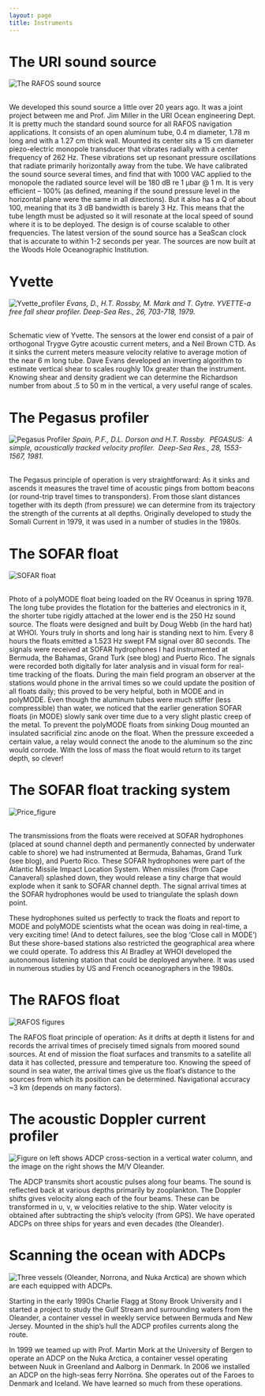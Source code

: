 ```yaml
---
layout: page
title: Instruments
---
```


# The URI sound source
![The RAFOS sound source](/assets/SourceDrawing.png)
<p><br>We developed this sound source a little over 20 years ago. It was a joint project between me and Prof. Jim Miller in the URI Ocean engineering Dept. It is pretty much the standard sound source for all RAFOS navigation applications. It consists of an open aluminum tube, 0.4 m diameter, 1.78 m long and with a 1.27 cm thick wall. Mounted its center sits a 15 cm diameter piezo-electric monopole transducer that vibrates radially with a center frequency of 262 Hz. These vibrations set up resonant pressure oscillations that radiate primarily horizontally away from the tube. We have calibrated the sound source several times, and find that with 1000 VAC applied to the monopole the radiated source level will be 180 dB re 1 μbar @ 1 m. It is very efficient – 100% (as defined, meaning if the sound pressure level in the horizontal plane were the same in all directions). But it also has a Q of about 100, meaning that its 3 dB bandwidth is barely 3 Hz. This means that the tube length must be adjusted so it will resonate at the local speed of sound where it is to be deployed. The design is of course scalable to other frequencies. The latest version of the sound source has a SeaScan clock that is accurate to within 1-2 seconds per year. The sources are now built at the Woods Hole Oceanographic Institution.</p>

# Yvette
![Yvette_profiler](/assets/Yvette.001.png)
*Evans, D., H.T. Rossby, M. Mark and T. Gytre.  YVETTE-a free fall shear profiler.  Deep-Sea Res., 26, 703-718, 1979.*
<p><br>Schematic view of Yvette. The sensors at the lower end consist of a pair of orthogonal Trygve Gytre acoustic current meters, and a Neil Brown CTD. As it sinks the current meters measure velocity relative to average motion of the near 6 m long tube. Dave Evans developed an inverting algorithm to estimate vertical shear to scales roughly 10x greater than the instrument. Knowing shear and density gradient we can determine the Richardson number from about .5 to 50 m in the vertical, a very useful range of scales.</p>

# The Pegasus profiler
![Pegasus Profiler](/assets/PegasusProfiler.png)
*Spain, P.F., D.L. Dorson and H.T. Rossby.  PEGASUS:  A simple, acoustically tracked velocity profiler.  Deep-Sea Res., 28, 1553-1567, 1981.*
<p><br>The Pegasus principle of operation is very straightforward: As it sinks and ascends it measures the travel time of acoustic pings from bottom beacons (or round-trip travel times to transponders). From those slant distances together with its depth (from pressure) we can determine from its trajectory the strength of the currents at all depths. Originally developed to study the Somali Current in 1979, it was used in a number of studies in the 1980s.</p>

# The SOFAR float
![SOFAR float](/assets/SOFAR_float.png)
<p><br>Photo of a polyMODE float being loaded on the RV Oceanus in spring 1978. The long tube provides the flotation for the batteries and electronics in it, the shorter tube rigidly attached at the lower end is the 250 Hz sound source. The floats were designed and built by Doug Webb (in the hard hat) at WHOI. Yours truly in shorts and long hair is standing next to him. Every 8 hours the floats emitted a 1.523 Hz swept FM signal over 80 seconds. The signals were received at SOFAR hydrophones I had instrumented at Bermuda, the Bahamas, Grand Turk (see blog) and Puerto Rico. The signals were recorded both digitally for later analysis and in visual form for real-time tracking of the floats. During the main field program an observer at the stations would phone in the arrival times so we could update the position of all floats daily; this proved to be very helpful, both in MODE and in polyMODE. Even though the aluminum tubes were much stiffer (less compressible) than water, we noticed that the earlier generation SOFAR floats (in MODE) slowly sank over time due to a very slight plastic creep of the metal. To prevent the polyMODE floats from sinking Doug mounted an insulated sacrificial zinc anode on the float. When the pressure exceeded a certain value, a relay would connect the anode to the aluminum so the zinc would corrode. With the loss of mass the float would return to its target depth, so clever! 

# The SOFAR float tracking system
![Price_figure](/assets/Price_figure.png)
<p><br>The transmissions from the floats were received at SOFAR hydrophones (placed at sound channel depth and permanently connected by underwater cable to shore) we had instrumented at Bermuda, Bahamas, Grand Turk (see blog), and Puerto Rico. These SOFAR hydrophones were part of the Atlantic Missile Impact Location System. When missiles (from Cape Canaveral) splashed down, they would release a tiny charge that would explode when it sank to SOFAR channel depth. The signal arrival times at the SOFAR hydrophones would be used to triangulate the splash down point. 

These hydrophones suited us perfectly to track the floats and report to MODE and polyMODE scientists what the ocean was doing in real-time, a very exciting time! (And to detect failures, see the blog ‘Close call in MODE’) But these shore-based stations also restricted the geographical area where we could operate. To address this Al Bradley at WHOI developed the autonomous listening station that could be deployed anywhere. It was used in numerous studies by US and French oceanographers in the 1980s. 

# The RAFOS float
![RAFOS figures](/assets/RAFOScombo2.png)
<p>The RAFOS float principle of operation: As it drifts at depth it listens for and records the arrival times of precisely timed signals from moored sound sources. At end of mission the float surfaces and transmits to a satellite all data it has collected, pressure and temperature too. Knowing the speed of sound in sea water, the arrival times give us the float’s distance to the sources from which its position can be determined. Navigational accuracy ~3 km (depends on many factors).</p>

# The acoustic Doppler current profiler
![Figure on left shows ADCP cross-section in a vertical water column, and the image on the right shows the M/V Oleander.](/assets/ADCPinstrument.png)
<p>The ADCP transmits short acoustic pulses along four beams. The sound is reflected back at various depths primarily by zooplankton. The Doppler shifts gives velocity along each of the four beams. These can be transformed in u, v, w velocities relative to the ship. Water velocity is obtained after subtracting the ship’s velocity (from GPS). We have operated ADCPs on three ships for years and even decades (the Oleander).</p>

# Scanning the ocean with ADCPs
![Three vessels (Oleander, Norrona, and Nuka Arctica) are shown which are each equipped with ADCPs.](/assets/ADCPships.png)
<p>Starting in the early 1990s Charlie Flagg at Stony Brook University and I started a project to study the Gulf Stream and surrounding waters from the Oleander, a container vessel in weekly service between Bermuda and New Jersey. Mounted in the ship’s hull the ADCP profiles currents along the route.</p>

<p>In 1999 we teamed up with Prof. Martin Mork at the University of Bergen to operate an ADCP on the Nuka Arctica, a container vessel operating between Nuuk in Greenland and Aalborg in Denmark. In 2006 we installed an ADCP on the high-seas ferry Norröna. She operates out of the Faroes to Denmark and Iceland. We have learned so much from these operations.</p>




